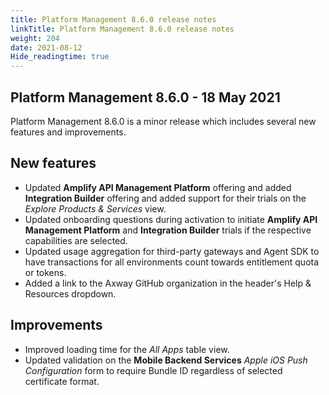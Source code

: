 ```yaml
---
title: Platform Management 8.6.0 release notes
linkTitle: Platform Management 8.6.0 release notes
weight: 204
date: 2021-08-12
Hide_readingtime: true
---
```


## Platform Management 8.6.0 - 18 May 2021

Platform Management 8.6.0 is a minor release which includes several new features and improvements.

## New features

* Updated **Amplify API Management Platform** offering and added **Integration Builder** offering and added support for their trials on the _Explore Products & Services_ view.
* Updated onboarding questions during activation to initiate **Amplify API Management Platform** and **Integration Builder** trials if the respective capabilities are selected.
* Updated usage aggregation for third-party gateways and Agent SDK to have transactions for all environments count towards entitlement quota or tokens.
* Added a link to the Axway GitHub organization in the header's Help & Resources dropdown.

## Improvements

* Improved loading time for the _All Apps_ table view.
* Updated validation on the **Mobile Backend Services** _Apple iOS Push Configuration_ form to require Bundle ID regardless of selected certificate format.
